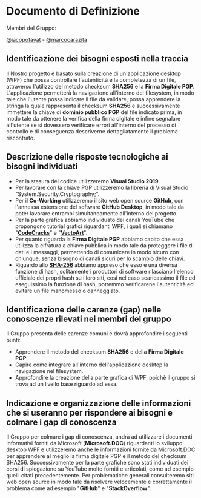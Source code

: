 # Documento di Definizione
Membri del Gruppo:


[@jacopofavat](https://github.com/JacopoFavat) - [@marcocarazita](https://github.com/marcocarazita)


## Identificazione dei bisogni esposti nella traccia

Il Nostro progetto è  basato sulla creazione di un'applicazione desktop (WPF) che possa  controllare l'autenticità e la completezza di un file, attraverso l'utilizzo del metodo checksum **SHA256** e la **Firma Digitale PGP**.
L'applicazione permetterà la navigazione all'interno del filesystem, in modo tale che l'utente possa indicare il file da validare, possa apprendere la stringa la quale rappresenta il checksum **SHA256** e successivamente immettere la chiave di **dominio pubblico PGP** del file indicato prima, in modo tale da ottenere la verifica della firma digitale e infine segnalare all'utente se si dovessero verificare errori all'interno del processo di controllo e di conseguenza descriverne dettagliatamente il problema riscontrato.


## Descrizione delle risposte tecnologiche ai bisogni individuati

- Per la stesura del codice utilizzeremo **Visual Studio 2019**.
- Per lavorare con la chiave PGP utilizzeremo la libreria di Visual Studio "System.Security.Cryptography;".
- Per il **Co-Working** utilizzeremo il sito web open source **GitHub**, con l'annessa estensione del software **GitHub Desktop**, in modo tale da poter lavorare entrambi simultaneamente all'interno del progetto.
- Per la parte grafica abbiamo individuato dei canali YouTube che propongono tutorial grafici riguardanti WPF, i quali si chiamano "**[CodeCracks](https://www.youtube.com/channel/UCiZ818fpn8OGBWu1f95NEHQ)**" e "**[VectoArt](https://www.youtube.com/c/VectoArt)**". 
- Per quanto riguarda la **Firma Digitale PGP** abbiamo capito che essa utilizza la cifratura a chiave pubblica in modo tale da proteggere i file di dati e i messaggi, permettendo di comunicare in modo sicuro con chiunque, senza bisogno di canali sicuri per lo scambio delle chiavi.
- Riguardo allo **[SHA-256](https://docs.microsoft.com/it-it/dotnet/api/system.security.cryptography.sha256?view=net-6.0)** abbiamo appreso che esso è una diversa funzione di hash, solitamente i produttori di software rilasciano l'elenco ufficiale dei propri hash su i loro siti, così nel caso scaricassimo il file ed eseguissimo la funzione di hash, potremmo verificarene l'autenticità ed evitare un file manomesso o danneggiato.


## Identificazione delle carenze (gap) nelle conoscenze rilevati nei membri del gruppo

Il Gruppo presenta delle carenze comuni e dovrà approfondire i seguenti punti:

- Apprendere il metodo del checksum **SHA256** e della **Firma Digitale PGP**.
- Capire come integrare all'interno dell'applicazione desktop la navigazione nel filesystem.
- Approfondire la creazione della parte grafica di WPF, poichè  il gruppo si trova  ad un livello base riguardo ad essa.


## Indicazione e organizzazione delle informazioni che si useranno per rispondere ai bisogni e colmare i gap di conoscenza

Il Gruppo per colmare i gap di conoscenza, andrà ad utilizzare i documenti informativi forniti da Microsoft (**Microsoft.DOC**) riguardanti lo sviluppo desktop WPF e utilizzeremo anche le informazioni fornite da Microsoft.DOC per apprendere al meglio la firma digitale PGP e il metodo del checksum SHA256. Successivamente per la parte grafiche sono stati individuati dei corsi di spiegazione su YouTube molto forniti e articolati, come ad esempio quelli citati precedentemente.
Per problematiche generali consulteremo siti web open source in modo tale da risolvere velocemente e correttamente il problema come ad esempio "**GitHub**" e "**StackOverflow**".